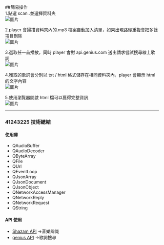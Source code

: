 ##簡易操作<br> 1.點選 scan..並選擇資料夾<br>
![圖片](https://github.com/user-attachments/assets/210a4625-9ee9-49c9-bf39-3ca7659c5087)<br>

2.player 會掃描資料夾內的.mp3 檔案自動加入清單，如果出現路徑重複會把多餘項目刪除<br>
![圖片](https://github.com/user-attachments/assets/17a9646a-fd6c-4f67-8dfe-591267bc06c5)<br>

3.選取任一首播放，同時 player 會對 api.genius.com 送出請求嘗試搜尋線上歌詞<br>
![圖片](https://github.com/user-attachments/assets/c207e2b9-a2d7-4cf0-b3c2-566978f740d9)<br>

4.獲取的歌詞會分別以 txt / html 格式儲存在相同資料夾內，player 會顯示 html 的文字內容<br>
![圖片](https://github.com/user-attachments/assets/5323b49b-d560-4c6d-880a-9e67f90dcd1e)<br>

5.使用瀏覽器開啟 html 檔可以獲得完整資訊<br>
![圖片](https://github.com/user-attachments/assets/32298964-c075-4875-8bbf-07d515b9eada)

---

### 41243225 技術總結

#### 使用庫

-   QAudioBuffer
-   QAudioDecoder
-   QByteArray
-   QFile
-   QUrl
-   QEventLoop
-   QJsonArray
-   QJsonDocument
-   QJsonObject
-   QNetworkAccessManager
-   QNetworkReply
-   QNetworkRequest
-   QString

#### API 使用

-   [Shazam API](https://rapidapi.com/apidojo/api/shazam) ->音樂辨識
-   [genius API](https://docs.genius.com/) ->歌詞搜尋
